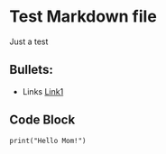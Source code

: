 # Test Markdown file

Just a test

## Bullets:
* Links [Link1](https://example.com)

## Code Block
```
print("Hello Mom!")
```